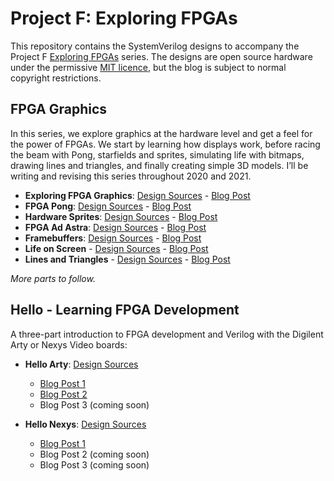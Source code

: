 # Project F: Exploring FPGAs

This repository contains the SystemVerilog designs to accompany the Project F [Exploring FPGAs](https://projectf.io/tags/explore/) series. The designs are open source hardware under the permissive [MIT licence](LICENSE), but the blog is subject to normal copyright restrictions.

## FPGA Graphics

In this series, we explore graphics at the hardware level and get a feel for the power of FPGAs. We start by learning how displays work, before racing the beam with Pong, starfields and sprites, simulating life with bitmaps, drawing lines and triangles, and finally creating simple 3D models. I’ll be writing and revising this series throughout 2020 and 2021.

* **Exploring FPGA Graphics**: [Design Sources](fpga-graphics) - [Blog Post](https://projectf.io/posts/fpga-graphics/)
* **FPGA Pong**: [Design Sources](fpga-pong) - [Blog Post](https://projectf.io/posts/fpga-pong/)
* **Hardware Sprites**: [Design Sources](hardware-sprites) - [Blog Post](https://projectf.io/posts/hardware-sprites/)
* **FPGA Ad Astra**: [Design Sources](fpga-ad-astra) - [Blog Post](https://projectf.io/posts/fpga-ad-astra/)
* **Framebuffers**: [Design Sources](framebuffers) - [Blog Post](https://projectf.io/posts/framebuffers/)
* **Life on Screen** - [Design Sources](life-on-screen) - [Blog Post](https://projectf.io/posts/life-on-screen/)
* **Lines and Triangles** - [Design Sources](lines-and-triangles) - [Blog Post](https://projectf.io/posts/lines-and-triangles/)

_More parts to follow._

## Hello - Learning FPGA Development

A three-part introduction to FPGA development and Verilog with the Digilent Arty or Nexys Video boards:

* **Hello Arty**: [Design Sources](hello-arty)
    * [Blog Post 1](https://projectf.io/posts/hello-arty-1/)
    * [Blog Post 2](https://projectf.io/posts/hello-arty-2/)
    * Blog Post 3 (coming soon)

* **Hello Nexys**: [Design Sources](hello-nexys)
    * [Blog Post 1](https://projectf.io/posts/hello-nexys-1/)
    * Blog Post 2 (coming soon)
    * Blog Post 3 (coming soon)
